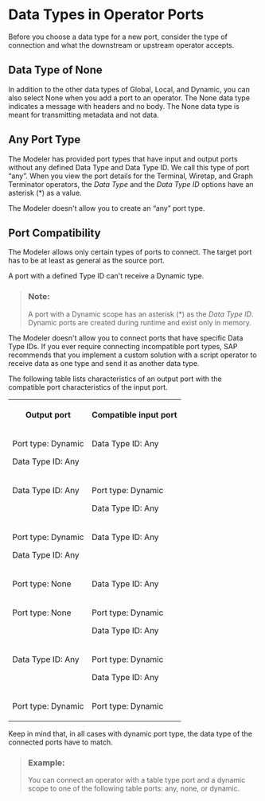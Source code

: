<!-- loio9fa7d06c394a451fa515a94b8c6123d8 -->

# Data Types in Operator Ports

Before you choose a data type for a new port, consider the type of connection and what the downstream or upstream operator accepts.



<a name="loio9fa7d06c394a451fa515a94b8c6123d8__section_p2g_4j3_rvb"/>

## Data Type of None

In addition to the other data types of Global, Local, and Dynamic, you can also select None when you add a port to an operator. The None data type indicates a message with headers and no body. The None data type is meant for transmitting metadata and not data.



<a name="loio9fa7d06c394a451fa515a94b8c6123d8__section_hvf_rj3_rvb"/>

## Any Port Type

The Modeler has provided port types that have input and output ports without any defined Data Type and Data Type ID. We call this type of port “any”. When you view the port details for the Terminal, Wiretap, and Graph Terminator operators, the *Data Type* and the *Data Type ID* options have an asterisk \(\*\) as a value.

The Modeler doesn't allow you to create an “any” port type.



<a name="loio9fa7d06c394a451fa515a94b8c6123d8__section_izq_hk3_rvb"/>

## Port Compatibility

The Modeler allows only certain types of ports to connect. The target port has to be at least as general as the source port.

A port with a defined Type ID can't receive a Dynamic type.

> ### Note:  
> A port with a Dynamic scope has an asterisk \(\*\) as the *Data Type ID*. Dynamic ports are created during runtime and exist only in memory.

The Modeler doesn't allow you to connect ports that have specific Data Type IDs. If you ever require connecting incompatible port types, SAP recommends that you implement a custom solution with a script operator to receive data as one type and send it as another data type.

The following table lists characteristics of an output port with the compatible port characteristics of the input port.


<table>
<tr>
<th valign="top">

Output port

</th>
<th valign="top">

Compatible input port

</th>
</tr>
<tr>
<td valign="top">

Port type: Dynamic

Data Type ID: Any

</td>
<td valign="top">

Data Type ID: Any

</td>
</tr>
<tr>
<td valign="top">

Data Type ID: Any

</td>
<td valign="top">

Port type: Dynamic

Data Type ID: Any

</td>
</tr>
<tr>
<td valign="top">

Port type: Dynamic

Data Type ID: Any

</td>
<td valign="top">

Data Type ID: Any

</td>
</tr>
<tr>
<td valign="top">

Port type: None

</td>
<td valign="top">

Data Type ID: Any

</td>
</tr>
<tr>
<td valign="top">

Port type: None

</td>
<td valign="top">

Port type: Dynamic

Data Type ID: Any

</td>
</tr>
<tr>
<td valign="top">

Data Type ID: Any

</td>
<td valign="top">

Port type: Dynamic

Data Type ID: Any

</td>
</tr>
<tr>
<td valign="top">

Port type: Dynamic

</td>
<td valign="top">

Port type: Dynamic

</td>
</tr>
</table>

Keep in mind that, in all cases with dynamic port type, the data type of the connected ports have to match.

> ### Example:  
> You can connect an operator with a table type port and a dynamic scope to one of the following table ports: any, none, or dynamic.

